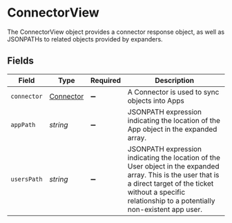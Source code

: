 # ConnectorView

The ConnectorView object provides a connector response object, as well as JSONPATHs to related objects provided by expanders.


## Fields

| Field                                                                                                                                                                                                                | Type                                                                                                                                                                                                                 | Required                                                                                                                                                                                                             | Description                                                                                                                                                                                                          |
| -------------------------------------------------------------------------------------------------------------------------------------------------------------------------------------------------------------------- | -------------------------------------------------------------------------------------------------------------------------------------------------------------------------------------------------------------------- | -------------------------------------------------------------------------------------------------------------------------------------------------------------------------------------------------------------------- | -------------------------------------------------------------------------------------------------------------------------------------------------------------------------------------------------------------------- |
| `connector`                                                                                                                                                                                                          | [Connector](../../models/shared/connector.md)                                                                                                                                                                        | :heavy_minus_sign:                                                                                                                                                                                                   | A Connector is used to sync objects into Apps                                                                                                                                                                        |
| `appPath`                                                                                                                                                                                                            | *string*                                                                                                                                                                                                             | :heavy_minus_sign:                                                                                                                                                                                                   | JSONPATH expression indicating the location of the App object in the expanded array.                                                                                                                                 |
| `usersPath`                                                                                                                                                                                                          | *string*                                                                                                                                                                                                             | :heavy_minus_sign:                                                                                                                                                                                                   | JSONPATH expression indicating the location of the User object in the expanded array. This is the user that is a direct target of the ticket without a specific relationship to a potentially non-existent app user. |